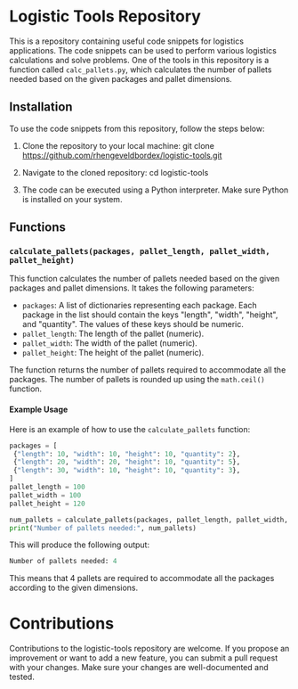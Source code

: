 # Logistic Tools Repository

This is a repository containing useful code snippets for logistics applications. The code snippets can be used to perform various logistics calculations and solve problems. One of the tools in this repository is a function called `calc_pallets.py`, which calculates the number of pallets needed based on the given packages and pallet dimensions.

## Installation

To use the code snippets from this repository, follow the steps below:

1. Clone the repository to your local machine:
git clone https://github.com/rhengeveldbordex/logistic-tools.git

2. Navigate to the cloned repository:
cd logistic-tools


3. The code can be executed using a Python interpreter. Make sure Python is installed on your system.

## Functions

### `calculate_pallets(packages, pallet_length, pallet_width, pallet_height)`

This function calculates the number of pallets needed based on the given packages and pallet dimensions. It takes the following parameters:

- `packages`: A list of dictionaries representing each package. Each package in the list should contain the keys "length", "width", "height", and "quantity". The values of these keys should be numeric.
- `pallet_length`: The length of the pallet (numeric).
- `pallet_width`: The width of the pallet (numeric).
- `pallet_height`: The height of the pallet (numeric).

The function returns the number of pallets required to accommodate all the packages. The number of pallets is rounded up using the `math.ceil()` function.

#### Example Usage

Here is an example of how to use the `calculate_pallets` function:

```python
packages = [
 {"length": 10, "width": 10, "height": 10, "quantity": 2},
 {"length": 20, "width": 20, "height": 10, "quantity": 5},
 {"length": 30, "width": 10, "height": 10, "quantity": 3},
]
pallet_length = 100
pallet_width = 100
pallet_height = 120

num_pallets = calculate_pallets(packages, pallet_length, pallet_width, pallet_height)
print("Number of pallets needed:", num_pallets)
```

This will produce the following output:
```python
Number of pallets needed: 4
```
This means that 4 pallets are required to accommodate all the packages according to the given dimensions.

# Contributions
Contributions to the logistic-tools repository are welcome. If you propose an improvement or want to add a new feature, you can submit a pull request with your changes. Make sure your changes are well-documented and tested.